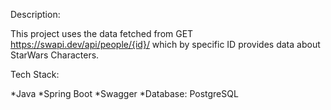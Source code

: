 Description: 

This project uses the data fetched from GET https://swapi.dev/api/people/{id}/ which by specific ID provides data about StarWars Characters. 

Tech Stack:

*Java
*Spring Boot
*Swagger
*Database: PostgreSQL

